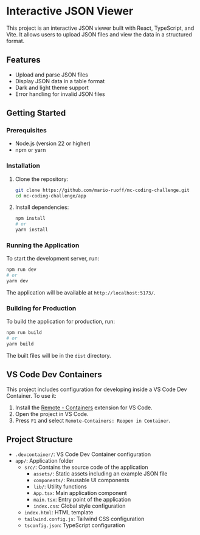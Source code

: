 # Interactive JSON Viewer

This project is an interactive JSON viewer built with React, TypeScript, and Vite. It allows users to upload JSON files and view the data in a structured format.

## Features

- Upload and parse JSON files
- Display JSON data in a table format
- Dark and light theme support
- Error handling for invalid JSON files

## Getting Started

### Prerequisites

- Node.js (version 22 or higher)
- npm or yarn

### Installation

1. Clone the repository:

    ```sh
    git clone https://github.com/mario-ruoff/mc-coding-challenge.git
    cd mc-coding-challenge/app
    ```

2. Install dependencies:

    ```sh
    npm install
    # or
    yarn install
    ```

### Running the Application

To start the development server, run:

```sh
npm run dev
# or
yarn dev
```

The application will be available at `http://localhost:5173/`.

### Building for Production

To build the application for production, run:

```sh
npm run build
# or
yarn build
```

The built files will be in the `dist` directory.

## VS Code Dev Containers

This project includes configuration for developing inside a VS Code Dev Container. To use it:

1. Install the [Remote - Containers](https://marketplace.visualstudio.com/items?itemName=ms-vscode-remote.remote-containers) extension for VS Code.
2. Open the project in VS Code.
3. Press `F1` and select `Remote-Containers: Reopen in Container`.

## Project Structure
- `.devcontainer/`: VS Code Dev Container configuration
- `app/`: Application folder
  - `src/`: Contains the source code of the application
    - `assets/`: Static assets including an example JSON file
    - `components/`: Reusable UI components
    - `lib/`: Utility functions
    - `App.tsx`: Main application component
    - `main.tsx`: Entry point of the application
    - `index.css`: Global style configuration
  - `index.html`: HTML template
  - `tailwind.config.js`: Tailwind CSS configuration
  - `tsconfig.json`: TypeScript configuration
